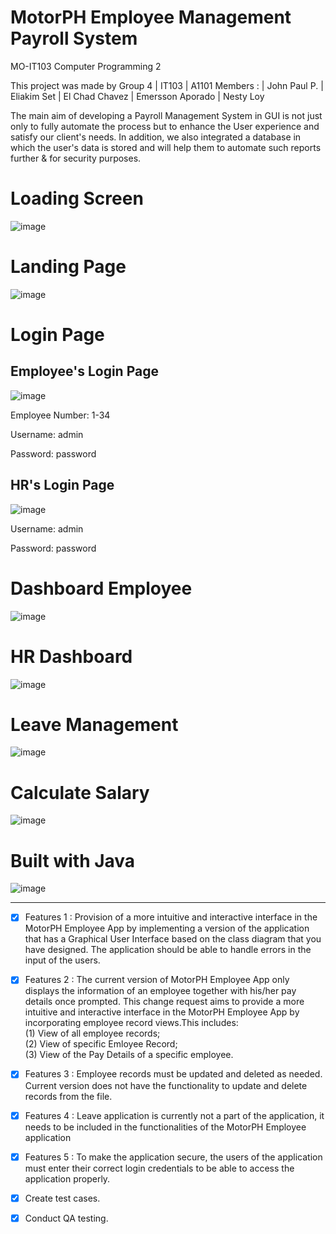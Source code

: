 # MotorPH Employee Management Payroll System

MO-IT103 Computer Programming 2

This project was made by Group 4 | IT103 | A1101 Members : | John Paul P. | Eliakim Set | El Chad Chavez | Emersson Aporado | Nesty Loy

The main aim of developing a Payroll Management System in GUI is not just only to fully automate the process but to enhance the User experience
and satisfy our client's needs. In addition, we also integrated a database in which the user's data is stored and will help them to automate such reports further & for security purposes.

# Loading Screen #

![image](https://github.com/eliakimset/MO-IT103-A1101-CP2-Group-4/assets/153243302/7e619552-b8de-4607-9897-6461531b1f1a)

# Landing Page #

![image](https://github.com/eliakimset/MO-IT103-A1101-CP2-Group-4/assets/153243302/f95e98cd-43af-46cc-bd63-1e64491f6d07)

# Login Page #

## Employee's Login Page

![image](https://github.com/eliakimset/MO-IT103-A1101-CP2-Group-4/assets/153243302/a16bd409-95b2-4847-afb0-84cbaaba4483)

Employee Number: 1-34

Username: admin

Password: password


## HR's Login Page
![image](https://github.com/eliakimset/MO-IT103-A1101-CP2-Group-4/assets/153243302/de01c6ab-bcf5-4334-8be3-33ae80592e35)

Username: admin

Password: password


# Dashboard Employee #

![image](https://github.com/eliakimset/MO-IT103-A1101-CP2-Group-4/assets/153243302/bd0a42ab-bfc9-4b27-8d75-389981df24c1)


# HR Dashboard #

![image](https://github.com/eliakimset/MO-IT103-A1101-CP2-Group-4/assets/153243302/9fadff67-4f81-46a0-8504-baa80375cefa)


# Leave Management #

![image](https://github.com/eliakimset/MO-IT103-A1101-CP2-Group-4/assets/153243302/e5439f6e-0ee3-4fd4-92b5-a37aaa90a2e4)


# Calculate Salary #

![image](https://github.com/eliakimset/MO-IT103-A1101-CP2-Group-4/assets/153243302/078d8ddd-7694-4a5d-989c-e0a540093f0a)


# Built with Java

![image](https://github.com/eliakimset/MO-IT103-A1101-CP2-Group-4/assets/153243302/856763a4-49e1-4b49-b67c-68facdd5437c)



-------------------------------------------------------------------------------------------------------------------------------------------------------------------
- [x] Features 1 : Provision of a more intuitive and interactive interface in the MotorPH Employee App by implementing a version of the application that has a Graphical User Interface based on the class diagram that you have designed. The application should be able to handle errors in the input of the users.

- [x] Features 2 : The current version of MotorPH Employee App only displays the information of an employee together with his/her pay details once prompted. This change request aims to provide a more intuitive and interactive interface in the MotorPH Employee App by incorporating employee record views.This includes:  
(1) View of all employee records;  
(2) View of specific Emloyee Record;  
(3) View of the Pay Details of a specific employee.

- [x] Features 3 : Employee records must be updated and deleted as needed. Current version does not have the functionality to update and delete records from the file.

- [x] Features 4 : Leave application is currently not a part of the application, it needs to be included in the functionalities of the MotorPH Employee application

- [x] Features 5 : To make the application secure, the users of the application must enter their correct login credentials to be able to access the application properly.

- [x] Create test cases.

- [x] Conduct QA testing.
